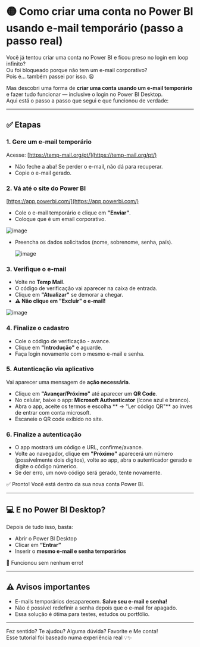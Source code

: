 # 🟡 Como criar uma conta no Power BI usando e-mail temporário (passo a passo real)

Você já tentou criar uma conta no Power BI e ficou preso no login em loop infinito?\
Ou foi bloqueado porque não tem um e-mail corporativo?\
Pois é... também passei por isso. 😩

Mas descobri uma forma de **criar uma conta usando um e-mail temporário** e fazer tudo funcionar — inclusive o login no Power BI Desktop.\
Aqui está o passo a passo que segui e que funcionou de verdade:

---

## ✅ Etapas

### 1. Gere um e-mail temporário

Acesse: [https://temp-mail.org/pt/](https://temp-mail.org/pt/)

- Não feche a aba! Se perder o e-mail, não dá para recuperar.
- Copie o e-mail gerado.

### 2. Vá até o site do Power BI

[https://app.powerbi.com/](https://app.powerbi.com/)

- Cole o e-mail temporário e clique em **"Enviar"**.
- Coloque que é um email corporativo.

![image](https://github.com/user-attachments/assets/d4e90c0d-3d88-4bb1-ab6e-a10b24e0e400)

- Preencha os dados solicitados (nome, sobrenome, senha, país).

  ![image](https://github.com/user-attachments/assets/c5340f99-feb6-46a8-998c-19565e3c4ad3)


### 3. Verifique o e-mail

- Volte no **Temp Mail**.
- O código de verificação vai aparecer na caixa de entrada.
- Clique em **"Atualizar"** se demorar a chegar.
- **⚠️ Não clique em "Excluir" o e-mail!**

![image](https://github.com/user-attachments/assets/2585e833-1baa-4f3c-a51d-a94cd95eb824)


### 4. Finalize o cadastro

- Cole o código de verificação - avance.
- Clique em **"Introdução"** e aguarde.
- Faça login novamente com o mesmo e-mail e senha.

### 5. Autenticação via aplicativo

Vai aparecer uma mensagem de **ação necessária**.

- Clique em **"Avançar/Próximo"** até aparecer um **QR Code**.
- No celular, baixe o app: **Microsoft Authenticator** (ícone azul e branco).
- Abra o app, aceite os termos e escolha \*\* → "Ler código QR"\*\* ao inves de entrar com conta microsoft.
- Escaneie o QR code exibido no site.

### 6. Finalize a autenticação

- O app mostrará um código e URL, confirme/avance.
- Volte ao navegador, clique em **"Próximo"** aparecerá um número (possívelmente dois dígitos), volte ao app, abra o autenticador gerado e digite o código númerico.
- Se der erro, um novo código será gerado, tente novamente.

✅ Pronto! Você está dentro da sua nova conta Power BI.

---

## 💻 E no Power BI Desktop?

Depois de tudo isso, basta:

- Abrir o Power BI Desktop
- Clicar em **“Entrar”**
- Inserir o **mesmo e-mail e senha temporários**

🎉 Funcionou sem nenhum erro!

---

## ⚠️ Avisos importantes

- E-mails temporários desaparecem. **Salve seu e-mail e senha!**
- Não é possível redefinir a senha depois que o e-mail for apagado.
- Essa solução é ótima para testes, estudos ou portfólio.

---

Fez sentido? Te ajudou? Alguma dúvida? Favorite e Me conta!\
Esse tutorial foi baseado numa experiência real 💡✨

